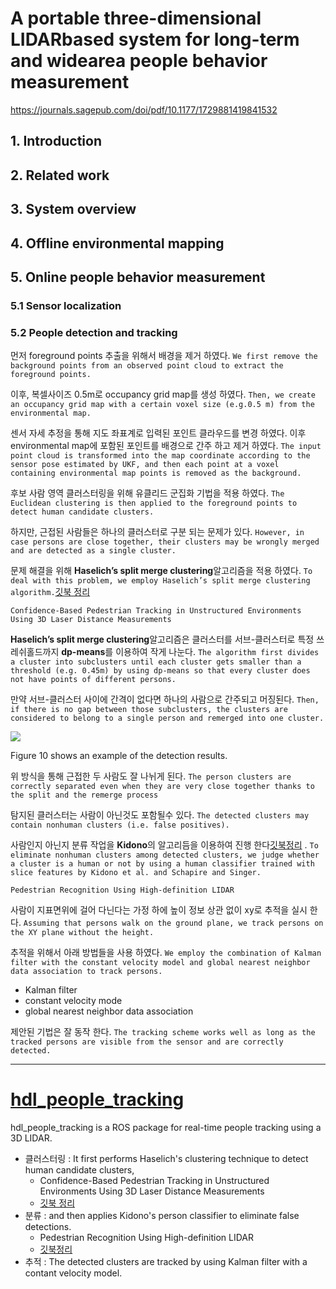 # A portable three-dimensional LIDARbased system for long-term and widearea people behavior measurement


https://journals.sagepub.com/doi/pdf/10.1177/1729881419841532


## 1. Introduction


## 2. Related work


## 3. System overview

## 4. Offline environmental mapping


## 5. Online people behavior measurement

### 5.1 Sensor localization

### 5.2 People detection and tracking

먼저 foreground points 추출을 위해서 배경을 제거 하였다. `We first remove the background points from an observed point cloud to extract the foreground points. `

이후, 복셀사이즈 0.5m로 occupancy grid map를 생성 하였다. `Then, we create an occupancy grid map with a certain voxel size (e.g.0.5 m) from the environmental map. `

센서 자세 추정을 통해 지도 좌표계로 입력된 포인트 클라우드를 변경 하였다. 이후 environmental map에 포함된 포인트를 배경으로 간주 하고 제거 하였다. `The input point cloud is transformed into the map coordinate according to the sensor pose estimated by UKF, and then each point at a voxel containing environmental map points is removed as the background. `

후보 사람 영역 클러스터링을 위해 유클리드 군집화 기법을 적용 하였다. `The Euclidean clustering is then applied to the foreground points to detect human candidate clusters.`

하지만, 근접된 사람들은 하나의 클러스터로 구분 되는 문제가 있다. `However, in case persons are close together, their clusters may be wrongly merged and are detected as a single cluster. `

문제 해결을 위해 **Haselich’s split merge clustering**알고리즘을 적용 하였다. `To deal with this problem, we employ Haselich’s split merge clustering algorithm.`[깃북 정리](https://legacy.gitbook.com/book/adioshun/paper-3d-object-detection-and-tracking/edit#/edit/master/Tracking/2014-confidence-based-pedestrian-tracking-in-unstructured-environments-using-3d-laser-distance-measurements.md?_k=4bfxq2)


```
Confidence-Based Pedestrian Tracking in Unstructured Environments Using 3D Laser Distance Measurements
```

**Haselich’s split merge clustering**알고리즘은 클러스터를 서브-클러스터로 특정 쓰레쉬홀드까지 **dp-means**를 이용하여 작게 나눈다. `The algorithm first divides a cluster into subclusters until each cluster gets smaller than a threshold (e.g. 0.45m) by using dp-means so that every cluster does not have points of different persons. `

만약 서브-클러스터 사이에 간격이 없다면 하나의 사람으로 간주되고 머징된다. `Then, if there is no gap between those subclusters, the clusters are considered to belong to a single person and remerged into one cluster. `

![](https://i.imgur.com/wtzwEPu.png)

Figure 10 shows an example of the detection results. 

위 방식을 통해 근접한 두 사람도 잘 나뉘게 된다. `The person clusters are correctly separated even when they are very close together thanks to the split and the remerge process`


탐지된 클러스터는 사람이 아닌것도 포함될수 있다. `The detected clusters may contain nonhuman clusters (i.e. false positives).`

사람인지 아닌지 분류 작업을 **Kidono**의 알고리듬을 이용하여 진행 한다[깃북정리](https://legacy.gitbook.com/book/adioshun/paper-3d-object-detection-and-tracking/edit#/edit/master/2011-pedestrian-recognition-using-high-definition-lidar.md?_k=1m2iwy)
. `To eliminate nonhuman clusters among detected clusters, we judge whether a cluster is a human or not by using a human classifier trained with slice features by Kidono et al. and Schapire and Singer.`

```
Pedestrian Recognition Using High-definition LIDAR
```

사람이 지표면위에 걸어 다닌다는 가정 하에 높이 정보 상관 없이 xy로 추적을 실시 한다. `Assuming that persons walk on the ground plane, we track persons on the XY plane without the height. `

추적을 위해서 아래 방법들을 사용 하였다. `We employ the combination of Kalman filter with the constant velocity model and global nearest neighbor data association to track persons. `
- Kalman filter
- constant velocity mode
- global nearest neighbor data association

제안된 기법은 잘 동작 한다. `The tracking scheme works well as long as the tracked persons are visible from the sensor and are correctly detected.`




---

# [hdl_people_tracking](https://github.com/koide3/hdl_people_tracking)



hdl_people_tracking is a ROS package for real-time people tracking using a 3D LIDAR. 
- 클러스터링 : It first performs Haselich's clustering technique to detect human candidate clusters, 
    - Confidence-Based Pedestrian Tracking in Unstructured Environments Using 3D Laser Distance Measurements
    - [깃북 정리](https://legacy.gitbook.com/book/adioshun/paper-3d-object-detection-and-tracking/edit#/edit/master/Tracking/2014-confidence-based-pedestrian-tracking-in-unstructured-environments-using-3d-laser-distance-measurements.md?_k=4bfxq2)
- 분류 : and then applies Kidono's person classifier to eliminate false detections. 
    - Pedestrian Recognition Using High-definition LIDAR
    - [깃북정리](https://legacy.gitbook.com/book/adioshun/paper-3d-object-detection-and-tracking/edit#/edit/master/2011-pedestrian-recognition-using-high-definition-lidar.md?_k=1m2iwy)
- 추적 : The detected clusters are tracked by using Kalman filter with a contant velocity model.


